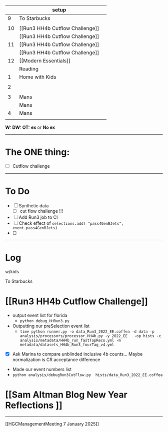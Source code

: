 
|     | setup                           |     |
| --- | ------------------------------- | --- |
| 9   | To Starbucks                    |     |
|     |                                 |     |
| 10  | [[Run3 HH4b Cutflow Challenge]] |     |
|     | [[Run3 HH4b Cutflow Challenge]] |     |
| 11  | [[Run3 HH4b Cutflow Challenge]] |     |
|     | [[Run3 HH4b Cutflow Challenge]] |     |
| 12  | [[Modern Essentials]]           |     |
|     | Reading                         |     |
| 1   | Home with Kids                  |     |
|     |                                 |     |
| 2   |                                 |     |
|     |                                 |     |
| 3   | Mans                            |     |
|     | Mans                            |     |
| 4   | Mans                            |     |
|     |                                 |     |

**W:**
**DW:**
**OT:**
**ex** or **No ex**

---
# The ONE thing: 
- [ ] Cutflow challenge

---
# To Do

- [ ] Synthetic data
	- [ ] cut flow challenge !!!
- [ ] Add Run3 job to CI
- [ ] Check effect of `selections.add( "pass4GenBJets", event.pass4GenBJets)`
- [ ] 

---

# Log

w/kids

To Starbucks 

# [[Run3 HH4b Cutflow Challenge]]
- output event list for florida
	- `python debug_HHRun3.py`
- Outputting our preSelection event list
	- `time python runner.py -o data_Run3_2022_EE.coffea -d data -p analysis/processors/processor_HH4b.py -y 2022_EE   -op hists -c analysis/metadata/HH4b_run_fastTopReco.yml -m metadata/datasets_HH4b_Run3_fourTag_v4.yml`
- [x] Ask Marina to compare unblinded inclusive 4b counts... Maybe normalization is CR acceptance difference 
- Made our event numbers list
- `python analysis/debugRun3CutFlow.py  hists/data_Run3_2022_EE.coffea`



# [[Sam Altman Blog New Year Reflections ]]


----
[[HGCManagementMeeting 7 January 2025]]
